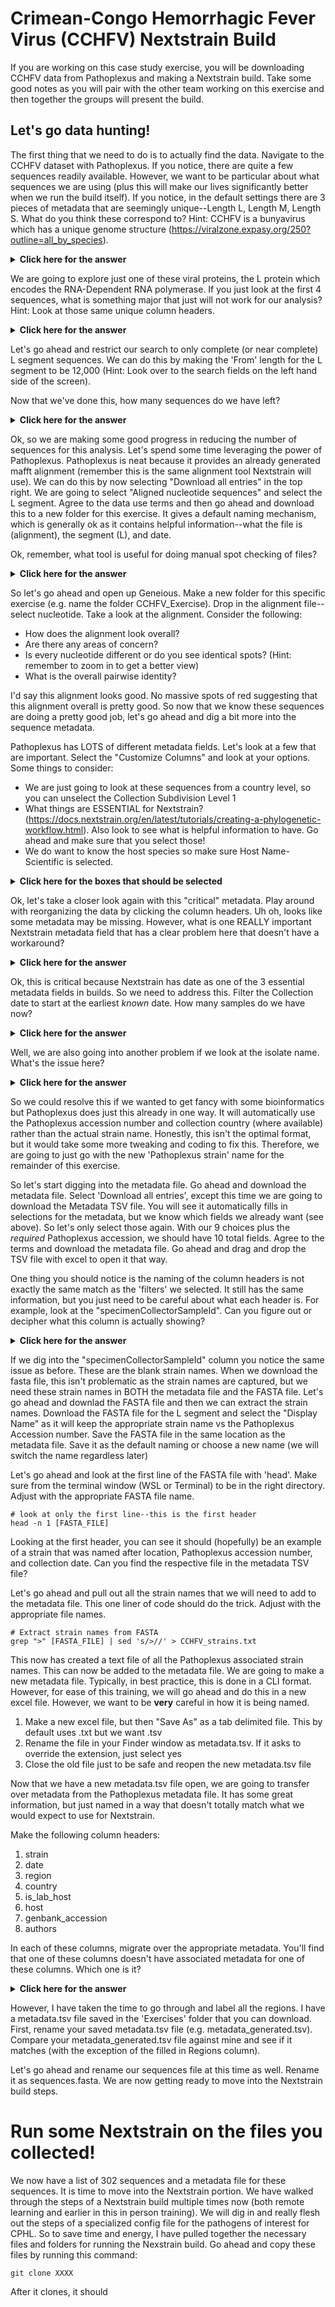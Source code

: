 # Crimean-Congo Hemorrhagic Fever Virus (CCHFV) Nextstrain Build

If you are working on this case study exercise, you will be downloading CCHFV data from Pathoplexus and making a Nextstrain build. Take some good notes as you will pair with the other team working on this exercise and then together the groups will present the build.

## Let's go data hunting!

The first thing that we need to do is to actually find the data. Navigate to the CCHFV dataset with Pathoplexus. If you notice, there are quite a few sequences readily available. However, we want to be particular about what sequences we are using (plus this will make our lives significantly better when we run the build itself). If you notice, in the default settings there are 3 pieces of metadata that are seemingly unique--Length L, Length M, Length S. What do you think these correspond to? Hint: CCHFV is a bunyavirus which has a unique genome structure (https://viralzone.expasy.org/250?outline=all_by_species).
<details>
  <summary><b>Click here for the answer</b></summary>
  Bunyavirus genomes are tripartite. They are composed of an L, M, and S genome (Large, Medium, Small)
</details>

We are going to explore just one of these viral proteins, the L protein which encodes the RNA-Dependent RNA polymerase. If you just look at the first 4 sequences, what is something major that just will not work for our analysis? Hint: Look at those same unique column headers.
<details>
  <summary><b>Click here for the answer</b></summary>
  The length of the L segment sequences vary drastically in size. Some are near complete while others are just fractions of the genome.
</details>

Let's go ahead and restrict our search to only complete (or near complete) L segment sequences. We can do this by making the 'From' length for the L segment to be 12,000 (Hint: Look over to the search fields on the left hand side of the screen).

Now that we've done this, how many sequences do we have left?

<details>
  <summary><b>Click here for the answer</b></summary>
  Only 318 sequences remain.
</details>

Ok, so we are making some good progress in reducing the number of sequences for this analysis. Let's spend some time leveraging the power of Pathoplexus. Pathoplexus is neat because it provides an already generated mafft alignment (remember this is the same alignment tool Nextstrain will use). We can do this by now selecting "Download all entries" in the top right. We are going to select "Aligned nucleotide sequences" and select the L segment. Agree to the data use terms and then go ahead and download this to a new folder for this exercise. It gives a default naming mechanism, which is generally ok as it contains helpful information--what the file is (alignment), the segment (L), and date. 

Ok, remember, what tool is useful for doing manual spot checking of files?
<details>
  <summary><b>Click here for the answer</b></summary>
  Geneious Prime
</details>

So let's go ahead and open up Geneious. Make a new folder for this specific exercise (e.g. name the folder CCHFV_Exercise). Drop in the alignment file--select nucleotide. Take a look at the alignment. Consider the following:

- How does the alignment look overall?
- Are there any areas of concern?
- Is every nucleotide different or do you see identical spots? (Hint: remember to zoom in to get a better view)
- What is the overall pairwise identity?

I'd say this alignment looks good. No massive spots of red suggesting that this alignment overall is pretty good. So now that we know these sequences are doing a pretty good job, let's go ahead and dig a bit more into the sequence metadata.

Pathoplexus has LOTS of different metadata fields. Let's look at a few that are important. Select the "Customize Columns" and look at your options. Some things to consider:

- We are just going to look at these sequences from a country level, so you can unselect the Collection Subdivision Level 1
- What things are ESSENTIAL for Nextstrain? (https://docs.nextstrain.org/en/latest/tutorials/creating-a-phylogenetic-workflow.html). Also look to see what is helpful information to have. Go ahead and make sure that you select those!
- We do want to know the host species so make sure Host Name-Scientific is selected.

<details>
  <summary><b>Click here for the boxes that should be selected</b></summary>
  
  - Length L
  
  - Author Affiliations
  
  - Author
  
  - Host Name-Scientific
  
  - Is Lab Host (This is to known if it was a cultured virus in the lab)
  
  - INSDC accesssion L
  
  - Collection Country
  
  - Collection Date
  
  - Isolate Name (this is the strain name)
</details>

Ok, let's take a closer look again with this "critical" metadata. Play around with reorganizing the data by clicking the column headers. Uh oh, looks like some metadata may be missing. However, what is one REALLY important Nextstrain metadata field that has a clear problem here that doesn't have a workaround?

<details>
  <summary><b>Click here for the answer</b></summary>
  The Collection Date field. Not all samples have a collection date recorded!
</details>

Ok, this is critical because Nextstrain has date as one of the 3 essential metadata fields in builds. So we need to address this. Filter the Collection date to start at the earliest *known* date. How many samples do we have now?

<details>
  <summary><b>Click here for the answer</b></summary>
  The earliest date is 1956. You can filter with the collection date on the search fields. We now have 302 sequences.
</details>

Well, we are also going into another problem if we look at the isolate name. What's the issue here?

<details>
  <summary><b>Click here for the answer</b></summary>
  Some of the strain names (Isolate Name) are blank. This is another key piece of information for Nextstrain.
</details>

So we could resolve this if we wanted to get fancy with some bioinformatics but Pathoplexus does just this already in one way. It will automatically use the Pathoplexus accession number and collection country (where available) rather than the actual strain name. Honestly, this isn't the optimal format, but it would take some more tweaking and coding to fix this. Therefore, we are going to just go with the new 'Pathoplexus strain' name for the remainder of this exercise. 

So let's start digging into the metadata file. Go ahead and download the metadata file. Select 'Download all entries', except this time we are going to download the Metadata TSV file. You will see it automatically fills in selections for the metadata, but we know which fields we already want (see above). So let's only select those again. With our 9 choices plus the *required* Pathoplexus accession, we should have 10 total fields. Agree to the terms and download the metadata file. Go ahead and drag and drop the TSV file with excel to open it that way.

One thing you should notice is the naming of the column headers is not exactly the same match as the 'filters' we selected. It still has the same information, but you just need to be careful about what each header is. For example, look at the "specimenCollectorSampleId". Can you figure out or decipher what this column is actually showing?

<details>
  <summary><b>Click here for the answer</b></summary>
  This is the strain names (Isolate Name).
</details>

If we dig into the "specimenCollectorSampleId" column you notice the same issue as before. These are the blank strain names. When we download the fasta file, this isn't problematic as the strain names are captured, but we need these strain names in BOTH the metadata file and the FASTA file. Let's go ahead and downlad the FASTA file and then we can extract the strain names. Download the FASTA file for the L segment and select the "Display Name" as it will keep the appropriate strain name vs the Pathoplexus Accession number. Save the FASTA file in the same location as the metadata file. Save it as the default naming or choose a new name (we will switch the name regardless later)

Let's go ahead and look at the first line of the FASTA file with 'head'. Make sure from the terminal window (WSL or Terminal) to be in the right directory. Adjust with the appropriate FASTA file name.

```
# look at only the first line--this is the first header
head -n 1 [FASTA_FILE]
```

Looking at the first header, you can see it should (hopefully) be an example of a strain that was named after location, Pathoplexus accession number, and collection date. Can you find the respective file in the metadata TSV file?

Let's go ahead and pull out all the strain names that we will need to add to the metadata file. This one liner of code should do the trick. Adjust with the appropriate file names.

```
# Extract strain names from FASTA
grep ">" [FASTA_FILE] | sed 's/>//' > CCHFV_strains.txt
```
This now has created a text file of all the Pathoplexus associated strain names. This can now be added to the metadata file. We are going to make a new metadata file. Typically, in best practice, this is done in a CLI format. However, for ease of this training, we will go ahead and do this in a new excel file. However, we want to be **very** careful in how it is being named. 

1. Make a new excel file, but then "Save As" as a tab delimited file. This by default uses .txt but we want .tsv
2. Rename the file in your Finder window as metadata.tsv. If it asks to override the extension, just select yes
3. Close the old file just to be safe and reopen the new metadata.tsv file

Now that we have a new metadata.tsv file open, we are going to transfer over metadata from the Pathoplexus metadata file. It has some great information, but just named in a way that doesn't totally match what we would expect to use for Nextstrain.

Make the following column headers:
1. strain
2. date
3. region
4. country
5. is_lab_host
6. host
7. genbank_accession
8. authors

In each of these columns, migrate over the appropriate metadata. You'll find that one of these columns doesn't have associated metadata for one of these columns. Which one is it?

<details>
  <summary><b>Click here for the answer</b></summary>
  Region
</details>

However, I have taken the time to go through and label all the regions. I have a metadata.tsv file saved in the 'Exercises' folder that you can download. First, rename your saved metadata.tsv file (e.g. metadata_generated.tsv). Compare your metadata_generated.tsv file against mine and see if it matches (with the exception of the filled in Regions column).

Let's go ahead and rename our sequences file at this time as well. Rename it as sequences.fasta. We are now getting ready to move into the Nextstrain build steps.

# Run some Nextstrain on the files you collected!

We now have a list of 302 sequences and a metadata file for these sequences. It is time to move into the Nextstrain portion. We have walked through the steps of a Nextstrain build multiple times now (both remote learning and earlier in this in person training). We will dig in and really flesh out the steps of a specialized config file for the pathogens of interest for CPHL. So to save time and energy, I have pulled together the necessary files and folders for running the Nexstrain build. Go ahead and copy these files by running this command:

```
git clone XXXX
```
After it clones, it should 






